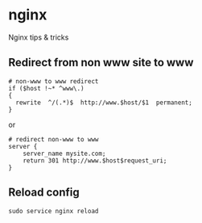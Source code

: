 # nginx
Nginx tips &amp; tricks


## Redirect from non www site to www

    # non-www to www redirect
    if ($host !~* ^www\.)
    {
      rewrite  ^/(.*)$  http://www.$host/$1  permanent;
    }
    
or 
    
    # redirect non-www to www
    server { 
        server_name mysite.com; 
        return 301 http://www.$host$request_uri; 
    }
    
## Reload config

    sudo service nginx reload

